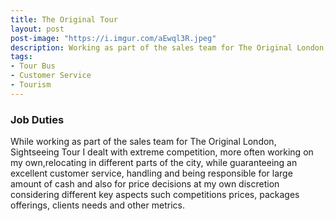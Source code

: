 ```yaml
---
title: The Original Tour
layout: post
post-image: "https://i.imgur.com/aEwql3R.jpeg"
description: Working as part of the sales team for The Original London, Sightseeing Tour
tags:
- Tour Bus
- Customer Service
- Tourism
---
```


### Job Duties

While working as part of the sales team for The Original London, Sightseeing Tour I dealt with extreme competition, more often working on my own,relocating in different parts of the city, while guaranteeing an excellent customer service, handling and being responsible for large amount of cash and also for price decisions at my own discretion considering different key aspects such competitions prices, packages offerings, clients needs and other metrics.

